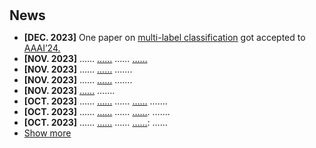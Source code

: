 <h1 id="news"></h1>

<h2 style="margin: 30px 0px 10px;">News</h2>

<ul>
<!-- <li><strong>[NOV. 2023]</strong> <span style="color:#e74d3c"><a href="https://hitchhiker.azurewebsites.net/?/I-V/">I-V Measurement System</a></span> has been released.</li> -->
<li><strong>[DEC. 2023]</strong> One paper on <span style="color:#e74d3c"><a href="e.g. https://goindex.chen-song90.workers.dev">multi-label classification</a></span> got accepted to <span style="color:#e74d3c"><a href="e.g. https://github.com/anzai249/easy-masonry/tree/main">AAAI’24.</a></span> </li>
<li><strong>[NOV. 2023]</strong> …… <span style="color:#e74d3c"><a href="e.g. https://songchen.science/blog/gallery/">……</a></span> …… <span style="color:#e74d3c"><a href="e.g. https://github.com/anzai249/easy-masonry/tree/main">……</a></span> </li>
<li><strong>[NOV. 2023]</strong> …… <span style="color:#e74d3c"><a href="e.g. https://bemagic-etn.eu/news/80-bemagic-final-event">……</a></span> ……. </li>
<li><strong>[NOV. 2023]</strong> …… <span style="color:#e74d3c"><a href="e.g. https://hitchhiker.azurewebsites.net/?/AHEMS/">……</a></span> …….</li>
<li><strong>[NOV. 2023]</strong> <span style="color:#e74d3c"><a href="e.g. https://hitchhiker.azurewebsites.net/?/I-V/">……</a></span> …….</li>
<li><strong>[OCT. 2023]</strong> …… <span style="color:#e74d3c"><a href="e.g. https://songchen.science/blog/">……</a></span> …… <span style="color:#e74d3c"><a href="e.g. https://hitchhiker.azurewebsites.net">……</a></span> …….</li>
<li><strong>[OCT. 2023]</strong> …… <span style="color:#e74d3c"><a href="e.g. https://songchen.science/blog/">……</a></span> …… <span style="color:#e74d3c"><a href="e.g. https://songchen.science/blog/zh-CN">……</a></span>. …….</li>
<li><strong>[OCT. 2023]</strong> …… <span style="color:#e74d3c"><a href="e.g. https://songchen.science/blog/">……</a></span> …… <span style="color:#e74d3c"><a href="e.g. https://hexo.io/">……</a></span>: ……</li>
<li> <a href="javascript:toggle_vis('newsmore')">Show more</a> </li>
<div id="newsmore" style="display:none">
<li><strong>[SEP. 2023]</strong> …… <span style="color:#e74d3c"><a href="e.g. https://www.uab.cat/web/universitat-autonoma-de-barcelona-1345467954774.html">……</a></span>, …….</li>	
<li><strong>[AUG. 2023]</strong> <a href="e.g. https://song-chen1.github.io/">……</a>, …… <span style="color:#e74d3c"><a href="e.g. https://github.com/song-chen1/">……</a></span> …….</li>
<li><strong>[AUG. 2023]</strong> …… <a href="e.g. https://www.jems2023.es/">……</a>, …… <span style="color:#e74d3c"><a href="./assets/files/JEMS2023_Song">…….</a></span></li>
<li><strong>[JUN. 2023]</strong> …… <a href="e.g. https://www.imm.cnr.it/">……</a>, …… <span style="color:#e74d3c"><a href="e.g. https://www.mdm.imm.cnr.it/users/lamperti-alessio">…….</a></span></li>
<li><strong>[DEC. 2022]</strong> ……  <a href="e.g. https://www.aalto.fi/en/department-of-applied-physics">……</a>, in collarboartion …… <span style="color:#e74d3c"><a href="e.g. https://www.aalto.fi/en/people/sebastiaan-van-dijken">…….</a></span></li>
<li><strong>[JUN. 2022]</strong> ……  <a href="e.g. https://www.aalto.fi/en/department-of-applied-physics">……</a>, in collarboartion …… <span style="color:#e74d3c"><a href="e.g. https://www.aalto.fi/en/people/sebastiaan-van-dijken">…….</a></span></li>
<li><strong>[JUN. 2021]</strong> …… <a href="e.g. https://www.spin-ion.com/">……</a>…… <a href="e.g. https://bemagic-etn.eu/">……</a> …….</li>
</div>
</ul>
